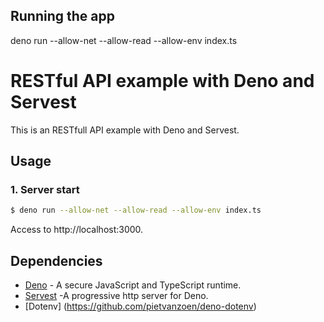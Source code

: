 ## Running the app

deno run --allow-net --allow-read --allow-env index.ts

# RESTful API example with Deno and Servest

This is an RESTfull API example with Deno and Servest.

## Usage

### 1. Server start

```bash
$ deno run --allow-net --allow-read --allow-env index.ts
```

Access to http://localhost:3000.

## Dependencies

- [Deno](https://github.com/denoland/deno) - A secure JavaScript and TypeScript runtime.
- [Servest](https://github.com/keroxp/servest) -A progressive http server for Deno.
- [Dotenv] (https://github.com/pietvanzoen/deno-dotenv)
